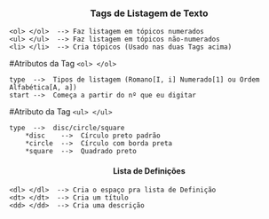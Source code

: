<h3 align="center">Tags de Listagem de Texto</h3>

    <ol> </ol>	--> Faz listagem em tópicos numerados
    <ul> </ul>	--> Faz listagem em tópicos não-numerados
    <li> </li>	--> Cria tópicos (Usado nas duas Tags acima)
    

#Atributos da Tag <code>&lt;ol&gt; &lt;/ol&gt;</code><br>

    type  -->  Tipos de listagem (Romano[I, i] Numerado[1] ou Ordem Alfabética[A, a])
    start -->  Começa a partir do nº que eu digitar

#Atributo da Tag <code>&lt;ul&gt; &lt;/ul&gt;</code><br>

    type  -->  disc/circle/square
        *disc    -->  Círculo preto padrão
        *circle  -->  Círculo com borda preta
        *square  -->  Quadrado preto

<h4 align="center">Lista de Definições</h4>

    <dl> </dl>	--> Cria o espaço pra lista de Definição
    <dt> </dt>	--> Cria um título
    <dd> </dd>	--> Cria uma descrição
